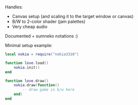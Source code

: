 Handles:
- Canvas setup (and scaling it to the target window or canvas)
- B/W to 2-color shader (jam palettes)
- Very cheap audio

Documented + sumneko notations :)

Minimal setup example:
```lua
local nokia = require("nokia3310")

function love.load()
    nokia.init()
end

function love.draw()
    nokia.draw(function()
        -- draw game in b/w here
    end)
end
```
